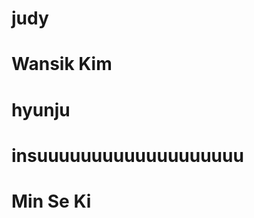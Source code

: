 # judy
Wansik Kim
==========
hyunju
======
insuuuuuuuuuuuuuuuuuuu
======================
Min Se Ki
=========